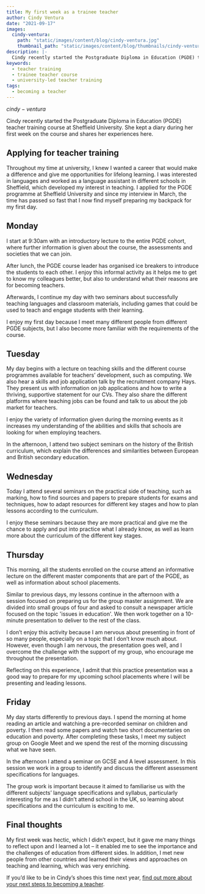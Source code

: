 ```yaml
---
title: My first week as a trainee teacher
author: Cindy Ventura
date: "2021-09-17"
images:
  cindy-ventura:
    path: "static/images/content/blog/cindy-ventura.jpg"
    thumbnail_path: "static/images/content/blog/thumbnails/cindy-ventura.jpg"
description: |-
  Cindy recently started the Postgraduate Diploma in Education (PGDE) teacher training course at Sheffield University. She kept a diary during her first week on the course and shares her experiences here.
keywords:
  - teacher training
  - trainee teacher course
  - university-led teacher training
tags:
  - becoming a teacher
---
```


$cindy-ventura$

Cindy recently started the Postgraduate Diploma in Education (PGDE) teacher training course at Sheffield University. She kept a diary during her first week on the course and shares her experiences here.

## Applying for teacher training

Throughout my time at university, I knew I wanted a career that would make a difference and give me opportunities for lifelong learning. I was interested in languages and worked as a language assistant in different schools in Sheffield, which developed my interest in teaching. I applied for the PGDE programme at Sheffield University and since my interview in March, the time has passed so fast that I now find myself preparing my backpack for my first day.

## Monday

I start at 9:30am with an introductory lecture to the entire PGDE cohort, where further information is given about the course, the assessments and societies that we can join.

After lunch, the PGDE course leader has organised ice breakers to introduce the students to each other. I enjoy this informal activity as it helps me to get to know my colleagues better, but also to understand what their reasons are for becoming teachers.

Afterwards, I continue my day with two seminars about successfully teaching languages and classroom materials, including games that could be used to teach and engage students with their learning.

I enjoy my first day because I meet many different people from different PGDE subjects, but I also become more familiar with the requirements of the course.

## Tuesday

My day begins with a lecture on teaching skills and the different course programmes available for teachers’ development, such as computing. We also hear a skills and job application talk by the recruitment company Hays. They present us with information on job applications and how to write a thriving, supportive statement for our CVs. They also share the different platforms where teaching jobs can be found and talk to us about the job market for teachers.

I enjoy the variety of information given during the morning events as it increases my understanding of the abilities and skills that schools are looking for when employing teachers.

In the afternoon, I attend two subject seminars on the history of the British curriculum, which explain the differences and similarities between European and British secondary education.

## Wednesday

Today I attend several seminars on the practical side of teaching, such as marking, how to find sources and papers to prepare students for exams and techniques, how to adapt resources for different key stages and how to plan lessons according to the curriculum.

I enjoy these seminars because they are more practical and give me the chance to apply and put into practice what I already know, as well as learn more about the curriculum of the different key stages.

## Thursday

This morning, all the students enrolled on the course attend an informative lecture on the different master components that are part of the PGDE, as well as information about school placements.

Similar to previous days, my lessons continue in the afternoon with a session focused on preparing us for the group master assignment. We are divided into small groups of four and asked to consult a newspaper article focused on the topic 'issues in education'. We then work together on a 10-minute presentation to deliver to the rest of the class.

I don’t enjoy this activity because I am nervous about presenting in front of so many people, especially on a topic that I don’t know much about. However, even though I am nervous, the presentation goes well, and I overcome the challenge with the support of my group, who encourage me throughout the presentation.

Reflecting on this experience, I admit that this practice presentation was a good way to prepare for my upcoming school placements where I will be presenting and leading lessons.

## Friday

My day starts differently to previous days. I spend the morning at home reading an article and watching a pre-recorded seminar on children and poverty. I then read some papers and watch two short documentaries on education and poverty. After completing these tasks, I meet my subject group on Google Meet and we spend the rest of the morning discussing what we have seen.

In the afternoon I attend a seminar on GCSE and A level assessment. In this session we work in a group to identify and discuss the different assessment specifications for languages.

The group work is important because it aimed to familiarise us with the different subjects’ language specifications and syllabus, particularly interesting for me as I didn’t attend school in the UK, so learning about specifications and the curriculum is exciting to me.

## Final thoughts

My first week was hectic, which I didn’t expect, but it gave me many things to reflect upon and I learned a lot – it enabled me to see the importance and the challenges of education from different sides. In addition, I met new people from other countries and learned their views and approaches on teaching and learning, which was very enriching.

If you’d like to be in Cindy’s shoes this time next year, [find out more about your next steps to becoming a teacher](/steps-to-become-a-teacher).
